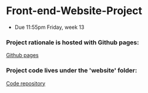 # Front-end-Website-Project
- Due 11:55pm Friday, week 13

### Project rationale is hosted with Github pages: 
[Github pages](https://hluce1.github.io/Front-end-Website-Project/)

### Project code lives under the 'website' folder: 
[Code repository](https://github.com/hluce1/Front-end-Website-Project)

